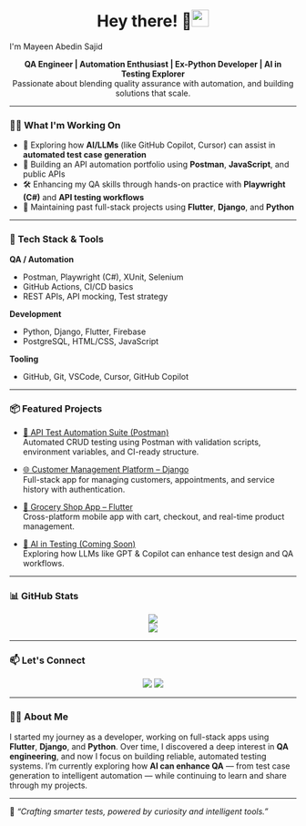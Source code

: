 <h1 align="center">Hey there! 👋<img src="https://raw.githubusercontent.com/iampavangandhi/iampavangandhi/master/gifs/Hi.gif" width="30px"></h2> I'm Mayeen Abedin Sajid</h1>

<p align="center">
  <strong>QA Engineer | Automation Enthusiast | Ex-Python Developer | AI in Testing Explorer</strong><br>
  Passionate about blending quality assurance with automation, and building solutions that scale.
</p>


---

### 👨‍💻 What I'm Working On

- 🔬 Exploring how **AI/LLMs** (like GitHub Copilot, Cursor) can assist in **automated test case generation**
- 🧪 Building an API automation portfolio using **Postman**, **JavaScript**, and public APIs
- 🛠️ Enhancing my QA skills through hands-on practice with **Playwright (C#)** and **API testing workflows**
- 🧱 Maintaining past full-stack projects using **Flutter**, **Django**, and **Python**

---

### 🧰 Tech Stack & Tools

**QA / Automation**
- Postman, Playwright (C#), XUnit, Selenium
- GitHub Actions, CI/CD basics
- REST APIs, API mocking, Test strategy

**Development**
- Python, Django, Flutter, Firebase
- PostgreSQL, HTML/CSS, JavaScript

**Tooling**
- GitHub, Git, VSCode, Cursor, GitHub Copilot

---

### 📦 Featured Projects

- [🧪 API Test Automation Suite (Postman)](https://github.com/Mayeen4536/API-Test-Automation-Postman)  
  Automated CRUD testing using Postman with validation scripts, environment variables, and CI-ready structure.

- [🌐 Customer Management Platform – Django]([#](https://github.com/Mayeen4536/CustomerManagementSystem_CSE470))  
  Full-stack app for managing customers, appointments, and service history with authentication.

- [📱 Grocery Shop App – Flutter]([#](https://github.com/Mayeen4536/tarjida-app))  
  Cross-platform mobile app with cart, checkout, and real-time product management.

- [🧠 AI in Testing (Coming Soon)](#)  
  Exploring how LLMs like GPT & Copilot can enhance test design and QA workflows.

---

### 📊 GitHub Stats

<p align="center">
  <img src="https://github-readme-stats.vercel.app/api?username=Mayeen4536&show_icons=true&theme=radical" />
  <br />
  <img src="https://github-readme-streak-stats.herokuapp.com/?user=Mayeen4536&theme=radical" />
</p>

---

### 📫 Let's Connect

<p align="center">
  <a href="https://www.linkedin.com/in/mayeen-abedin-sajid/"><img src="https://img.shields.io/badge/LinkedIn-blue?style=for-the-badge&logo=linkedin" /></a>
  <a href="https://github.com/Mayeen4536"><img src="https://img.shields.io/badge/GitHub-black?style=for-the-badge&logo=github" /></a>
</p>

---

### 🧑‍💻 About Me

I started my journey as a developer, working on full-stack apps using **Flutter**, **Django**, and **Python**. Over time, I discovered a deep interest in **QA engineering**, and now I focus on building reliable, automated testing systems. I’m currently exploring how **AI can enhance QA** — from test case generation to intelligent automation — while continuing to learn and share through my projects.

---

📌 *“Crafting smarter tests, powered by curiosity and intelligent tools.”*



